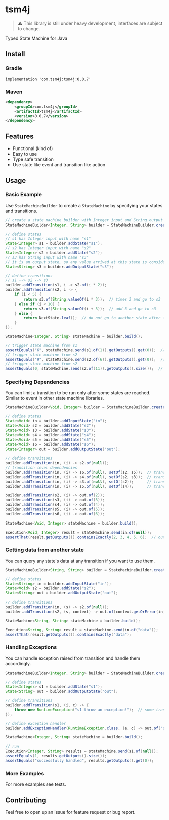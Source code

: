 # tsm4j
> :warning: This library is still under heavy development, interfaces are subject to change.

Typed State Machine for Java

## Install

### Gradle
```
implementation 'com.tsm4j:tsm4j:0.0.7'
```

### Maven
```xml
<dependency>
    <groupId>com.tsm4j</groupId>
    <artifactId>tsm4j</artifactId>
    <version>0.0.7</version>
</dependency>
```

## Features
- Functional (kind of)
- Easy to use
- Type safe transition
- Use state like event and transition like action

## Usage

### Basic Example

Use `StateMachineBuilder` to create a `StateMachine` by specifying your states and transitions.

```java
// create a state machine builder with Integer input and String output named demo
StateMachineBuilder<Integer, String> builder = StateMachineBuilder.create("demo");

// define states
// s1 has Integer input with name "s1"
State<Integer> s1 = builder.addState("s1");
// s2 has Integer input with name "s2"
State<Integer> s2 = builder.addState("s2");
// s3 has String input with name "s3"
// it is an output state, so any value arrived at this state is considered as an output
State<String> s3 = builder.addOutputState("s3");

// define transitions
// s1 --> s2 --> s3
builder.addTransition(s1, i -> s2.of(i * 2));
builder.addTransition(s2, i -> {
    if (i < 5) {
        return s3.of(String.valueOf(i * 3));  // times 3 and go to s3
    } else if (i < 10) {
        return s3.of(String.valueOf(i + 3));  // add 3 and go to s3 
    } else {
        return NextState.leaf();  // do not go to another state after finish this transition
    }
});

StateMachine<Integer, String> stateMachine = builder.build();

// trigger state machine from s1
assertEquals("6", stateMachine.send(s1.of(1)).getOutputs().get(0));  // 1 * 2 * 3 = 6
// trigger state machine from s2
assertEquals("9", stateMachine.send(s2.of(6)).getOutputs().get(0));  // 6 + 3 = 9
// trigger state machine from s2
assertEquals(0, stateMachine.send(s2.of(11)).getOutputs().size());  // no output
```

### Specifying Dependencies
You can limit a transition to be run only after some states are reached.
Similar to event in other state machine libraries.
```java
StateMachineBuilder<Void, Integer> builder = StateMachineBuilder.create("test");

// define states
State<Void> in = builder.addInputState("in");
State<Void> s2 = builder.addState("s2");
State<Void> s3 = builder.addState("s3");
State<Void> s4 = builder.addState("s4");
State<Void> s5 = builder.addState("s5");
State<Void> s6 = builder.addState("s6");
State<Integer> out = builder.addOutputState("out");

// define transitions
builder.addTransition(in, (i) -> s2.of(null));
// transition level dependencies
builder.addTransition(in, (i) -> s6.of(null), setOf(s2, s5));  // transition to s6 must run after reaching s2 and s5
builder.addTransition(in, (i) -> s4.of(null), setOf(s2, s3));  // transition to s4 must run after reaching s2 and s3
builder.addTransition(in, (i) -> s3.of(null), setOf(s2));      // transition to s3 must run after reaching s2
builder.addTransition(in, (i) -> s5.of(null), setOf(s4));      // transition to s5 must run after reaching s4

builder.addTransition(s2, (i) -> out.of(2));
builder.addTransition(s3, (i) -> out.of(3));
builder.addTransition(s4, (i) -> out.of(4));
builder.addTransition(s5, (i) -> out.of(5));
builder.addTransition(s6, (i) -> out.of(6));

StateMachine<Void, Integer> stateMachine = builder.build();

Execution<Void, Integer> result = stateMachine.send(in.of(null));
assertThat(result.getOutputs()).containsExactly(2, 3, 4, 5, 6);  // outputs are in specified order
```
### Getting data from another state
You can query any state's data at any transition if you want to use them.

```java
StateMachineBuilder<String, String> builder = StateMachineBuilder.create("test");

// define states
State<String> in = builder.addInputState("in");
State<Void> s2 = builder.addState("s2");
State<String> out = builder.addOutputState("out");

// define transitions
builder.addTransition(in, (s) -> s2.of(null));
builder.addTransition(s2, (s, context) -> out.of(context.getOrError(in)));  // get data of "in" state

StateMachine<String, String> stateMachine = builder.build();

Execution<String, String> result = stateMachine.send(in.of("data"));
assertThat(result.getOutputs()).containsExactly("data");
```

### Handling Exceptions
You can handle exception raised from transition and handle them accordingly.
```java
StateMachineBuilder<Integer, String> builder = StateMachineBuilder.create("testExceptionHandler");

// define states
State<Integer> s1 = builder.addState("s1");
State<String> out = builder.addOutputState("out");

// define transitions
builder.addTransition(s1, (i, c) -> {
    throw new RuntimeException("s1 throw an exception!");  // some transition can throw an exception
});

// define exception handler
builder.addExceptionHandler(RuntimeException.class, (e, c) -> out.of("successfully handled"));  // handle it and transition to appropriate state

StateMachine<Integer, String> stateMachine = builder.build();

// run
Execution<Integer, String> results = stateMachine.send(s1.of(null));
assertEquals(1, results.getOutputs().size());
assertEquals("successfully handled", results.getOutputs().get(0));
```
### More Examples
For more examples see tests.

## Contributing
Feel free to open up an issue for feature request or bug report.